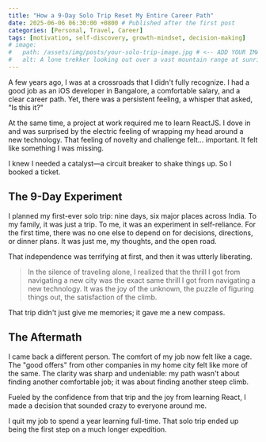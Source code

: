 ```yaml
---
title: "How a 9-Day Solo Trip Reset My Entire Career Path"
date: 2025-06-06 06:30:00 +0800 # Published after the first post
categories: [Personal, Travel, Career]
tags: [motivation, self-discovery, growth-mindset, decision-making]
# image:
#   path: /assets/img/posts/your-solo-trip-image.jpg # <-- ADD YOUR IMAGE PATH HERE
#   alt: A lone trekker looking out over a vast mountain range at sunrise.
---
```


A few years ago, I was at a crossroads that I didn't fully recognize. I had a good job as an iOS developer in Bangalore, a comfortable salary, and a clear career path. Yet, there was a persistent feeling, a whisper that asked, "Is this it?"

At the same time, a project at work required me to learn ReactJS. I dove in and was surprised by the electric feeling of wrapping my head around a new technology. That feeling of novelty and challenge felt... important. It felt like something I was missing.

I knew I needed a catalyst—a circuit breaker to shake things up. So I booked a ticket.

## The 9-Day Experiment

I planned my first-ever solo trip: nine days, six major places across India. To my family, it was just a trip. To me, it was an experiment in self-reliance. For the first time, there was no one else to depend on for decisions, directions, or dinner plans. It was just me, my thoughts, and the open road.

That independence was terrifying at first, and then it was utterly liberating.

> In the silence of traveling alone, I realized that the thrill I got from navigating a new city was the exact same thrill I got from navigating a new technology. It was the joy of the unknown, the puzzle of figuring things out, the satisfaction of the climb.

That trip didn't just give me memories; it gave me a new compass.

## The Aftermath

I came back a different person. The comfort of my job now felt like a cage. The "good offers" from other companies in my home city felt like more of the same. The clarity was sharp and undeniable: my path wasn't about finding another comfortable job; it was about finding another steep climb.

Fueled by the confidence from that trip and the joy from learning React, I made a decision that sounded crazy to everyone around me.

I quit my job to spend a year learning full-time. That solo trip ended up being the first step on a much longer expedition.